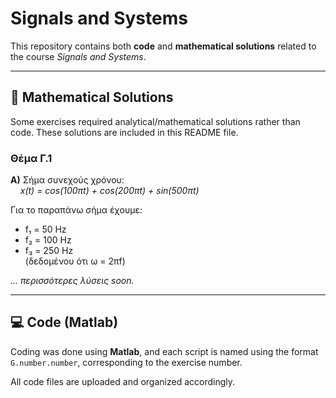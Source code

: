# Signals and Systems

This repository contains both **code** and **mathematical solutions** related to the course *Signals and Systems*.

---

## 📘 Mathematical Solutions

Some exercises required analytical/mathematical solutions rather than code. These solutions are included in this README file.

### Θέμα Γ.1  
**A)** Σήμα συνεχούς χρόνου:  
&nbsp;&nbsp;&nbsp;&nbsp;*x(t) = cos(100πt) + cos(200πt) + sin(500πt)*  

Για το παραπάνω σήμα έχουμε:  
- f₁ = 50 Hz  
- f₂ = 100 Hz  
- f₃ = 250 Hz  
(δεδομένου ότι ω = 2πf)

*… περισσότερες λύσεις soon.*

---

## 💻 Code (Matlab)

Coding was done using **Matlab**, and each script is named using the format `G.number.number`, corresponding to the exercise number.

All code files are uploaded and organized accordingly.
